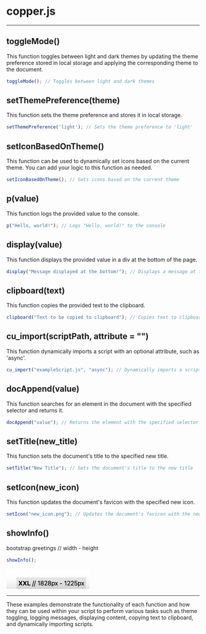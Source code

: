 # copper.js
---
## toggleMode()

This function toggles between light and dark themes by updating the theme preference stored in local storage and applying the corresponding theme to the document.

```js
toggleMode(); // Toggles between light and dark themes
```

## setThemePreference(theme)
This function sets the theme preference and stores it in local storage.
```js
setThemePreference('light'); // Sets the theme preference to 'light'
```

## setIconBasedOnTheme()
This function can be used to dynamically set icons based on the current theme. You can add your logic to this function as needed.

```js
setIconBasedOnTheme(); // Sets icons based on the current theme
```

## p(value)
This function logs the provided value to the console.
```js
p("Hello, world!"); // Logs "Hello, world!" to the console
```

## display(value)
This function displays the provided value in a div at the bottom of the page.
```js
display("Message displayed at the bottom!"); // Displays a message at the bottom of the page
```

## clipboard(text)
This function copies the provided text to the clipboard.
```js
clipboard("Text to be copied to clipboard"); // Copies text to clipboard
```

## cu_import(scriptPath, attribute = "")
This function dynamically imports a script with an optional attribute, such as 'async'.
```js
cu_import("exampleScript.js", "async"); // Dynamically imports a script with async attribute
```

## docAppend(value)
This function searches for an element in the document with the specified selector and returns it.
```js
docAppend("value"); // Returns the element with the specified selector
```

## setTitle(new_title)
This function sets the document's title to the specified new title.
```js
setTitle("New Title"); // Sets the document's title to the new title
```

## setIcon(new_icon)
This function updates the document's favicon with the specified new icon.

```js
setIcon("new_icon.png"); // Updates the document's favicon with the new icon
```

## showInfo()
bootstrap greetings // width - height
```js
showInfo();
```
<img src="../images/showInfo.png">

---

These examples demonstrate the functionality of each function and how they can be used within your script to perform various tasks such as theme toggling, logging messages, displaying content, copying text to clipboard, and dynamically importing scripts.